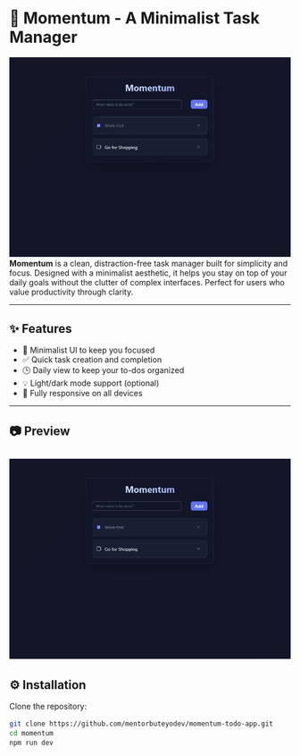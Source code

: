 # 🚀 Momentum - A Minimalist Task Manager

![Momentum Screenshot](assets/Momentun-Todo-App.jpg)  
**Momentum** is a clean, distraction-free task manager built for simplicity and focus. Designed with a minimalist aesthetic, it helps you stay on top of your daily goals without the clutter of complex interfaces. Perfect for users who value productivity through clarity.

---

## ✨ Features

- 🧘 Minimalist UI to keep you focused
- ✅ Quick task creation and completion
- 🕒 Daily view to keep your to-dos organized
- 💡 Light/dark mode support (optional)
- 📱 Fully responsive on all devices

---

## 📷 Preview

![Momentum Preview](assets/Momentun-Todo-App.jpg) 
---

## ⚙️ Installation

Clone the repository:

```bash
git clone https://github.com/mentorbuteyodev/momentum-todo-app.git
cd momentum
npm run dev